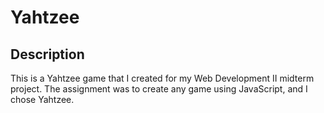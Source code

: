 # Yahtzee
## Description
This is a Yahtzee game that I created for my Web Development II midterm project. The assignment was to create any game using JavaScript, and I chose Yahtzee.
